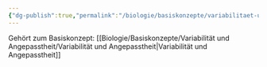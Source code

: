 ```yaml
---
{"dg-publish":true,"permalink":"/biologie/basiskonzepte/variabilitaet-und-angepasstheit/gestalt-und-umwelt/"}
---
```



Gehört zum Basiskonzept: [[Biologie/Basiskonzepte/Variabilität und Angepasstheit/Variabilität und Angepasstheit\|Variabilität und Angepasstheit]]